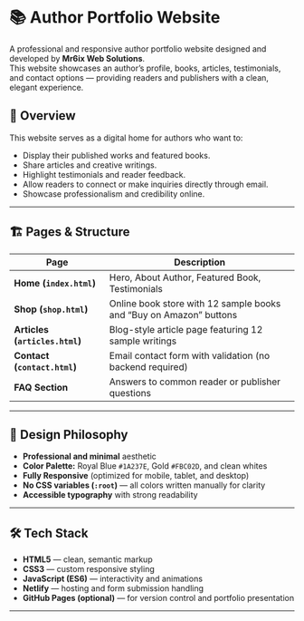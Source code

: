 
# 📚 Author Portfolio Website

A professional and responsive author portfolio website designed and developed by **Mr6ix Web Solutions**.  
This website showcases an author’s profile, books, articles, testimonials, and contact options — providing readers and publishers with a clean, elegant experience.


## 🧠 Overview

This website serves as a digital home for authors who want to:
- Display their published works and featured books.
- Share articles and creative writings.
- Highlight testimonials and reader feedback.
- Allow readers to connect or make inquiries directly through email.
- Showcase professionalism and credibility online.

---

## 🏗️ Pages & Structure

| Page | Description |
|------|--------------|
| **Home (`index.html`)** | Hero, About Author, Featured Book, Testimonials |
| **Shop (`shop.html`)** | Online book store with 12 sample books and “Buy on Amazon” buttons |
| **Articles (`articles.html`)** | Blog-style article page featuring 12 sample writings |
| **Contact (`contact.html`)** | Email contact form with validation (no backend required) |
| **FAQ Section** | Answers to common reader or publisher questions |

---

## 🎨 Design Philosophy

- **Professional and minimal** aesthetic  
- **Color Palette:** Royal Blue `#1A237E`, Gold `#FBC02D`, and clean whites  
- **Fully Responsive** (optimized for mobile, tablet, and desktop)  
- **No CSS variables (`:root`)** — all colors written manually for clarity  
- **Accessible typography** with strong readability  

---

## 🛠️ Tech Stack

- **HTML5** — clean, semantic markup  
- **CSS3** — custom responsive styling  
- **JavaScript (ES6)** — interactivity and animations  
- **Netlify** — hosting and form submission handling  
- **GitHub Pages (optional)** — for version control and portfolio presentation  

---

